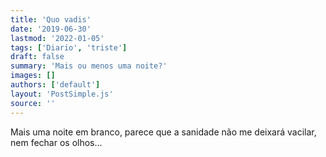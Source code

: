 ```yaml
---
title: 'Quo vadis'
date: '2019-06-30'
lastmod: '2022-01-05'
tags: ['Diario', 'triste']
draft: false
summary: 'Mais ou menos uma noite?'
images: []
authors: ['default']
layout: 'PostSimple.js'
source: ''
---
```


Mais uma noite em branco, parece que a sanidade não me deixará vacilar, nem fechar os olhos...
